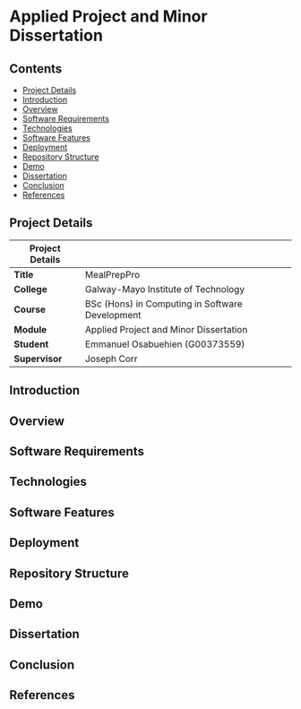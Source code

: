 # Applied Project and Minor Dissertation

## Contents

* [Project Details](#details)
* [Introduction](#intro)
* [Overview](#overview)
* [Software Requirements](#requirements) 
* [Technologies](#tech)
* [Software Features](#features)
* [Deployment](#deploy)
* [Repository Structure](#repo)
* [Demo](#demo)
* [Dissertation](#dissertation)
* [Conclusion](#conclusion)
* [References](#references)

## Project Details<a name = "details"></a>

| Project Details   |     |
| --- | --- |
| **Title** | MealPrepPro  |
| **College** | Galway-Mayo Institute of Technology|
| **Course** | BSc (Hons) in Computing in Software Development  |
| **Module** |  Applied Project and Minor Dissertation |
| **Student** | Emmanuel Osabuehien (G00373559) |
| **Supervisor** | Joseph Corr |

## Introduction<a name = "intro"></a>

## Overview<a name = "overview"></a>

## Software Requirements<a name = "requirements"></a>

## Technologies<a name = "tech"></a>

## Software Features<a name = "features"></a>

## Deployment<a name = "deploy"></a>

## Repository Structure<a name = "repo"></a>

## Demo<a name = "demo"></a>

## Dissertation<a name = "dissertation"></a>

## Conclusion<a name = "conclusion"></a>

## References<a name = "references"></a>
